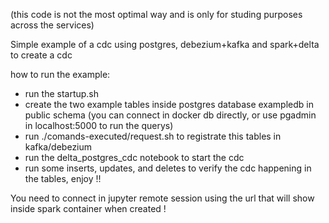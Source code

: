 (this code is not the most optimal way and is only for studing purposes across the services)

Simple example of a cdc using postgres, debezium+kafka and spark+delta to create a cdc 

how to run the example:

- run  the startup.sh
- create the two example tables inside postgres database exampledb in public schema  (you can connect in docker db directly, or use pgadmin in localhost:5000 to run the querys)
- run ./comands-executed/request.sh to registrate this tables in kafka/debezium 
- run the delta_postgres_cdc notebook to start the cdc
- run some inserts, updates, and deletes to verify the cdc happening in the tables, enjoy !!

You need to connect in jupyter remote session using the url that will show inside spark container when created ! 

